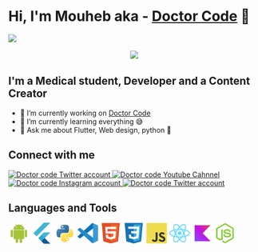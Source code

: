 # Hi, I'm Mouheb aka - [Doctor Code](https://www.youtube.com/c/doctorcode9) 👋
![](https://komarev.com/ghpvc/?username=doctorcode9&color=blue)
<center>
<img src="https://media0.giphy.com/media/qgQUggAC3Pfv687qPC/giphy.gif?cid=ecf05e470wiivnekxhe647ezupmu99zoyuqkf65pj6dx2oxz&rid=giphy.gif&ct=g">
</center>

## I'm a Medical student, Developer and a Content Creator 
- 🔭 I’m currently working on [Doctor Code](https://www.youtube.com/c/doctorcode9)
- 🌱 I’m currently learning everything 😅
- 💬 Ask me about Flutter, Web design, python 🐍


## Connect with me
<a href="https://twitter.com/DoctorCode2" target="_blank">
<img alt="Doctor code Twitter account" src="https://cdn.jsdelivr.net/npm/simple-icons@3.13.0/icons/twitter.svg" width="24px">
</a>
<a href="https://www.youtube.com/c/doctorcode9" target="_blank">
<img alt="Doctor code Youtube Cahnnel" src="https://cdn.jsdelivr.net/npm/simple-icons@3.13.0/icons/youtube.svg" width="24px">
</a>
<a href="https://www.instagram.com/doctorcode9/" target="_blank">
<img alt="Doctor code Instagram account" src="https://cdn.jsdelivr.net/npm/simple-icons@3.13.0/icons/instagram.svg" width="24px">
</a>
<a href="https://www.upwork.com/freelancers/~01046f94bd8a650d0b" target="_blank">
<img alt="Doctor code Twitter account" src="https://cdn.jsdelivr.net/npm/simple-icons@3.13.0/icons/upwork.svg" width="24px">
</a>

## Languages and Tools
<p>
<img src="https://raw.githubusercontent.com/devicons/devicon/master/icons/android/android-plain.svg" alt="Android Logo" width="42px">
<img src="https://raw.githubusercontent.com/devicons/devicon/master/icons/flutter/flutter-original.svg" alt="Android Logo" width="42px">
<img src="https://raw.githubusercontent.com/devicons/devicon/master/icons/python/python-original.svg" alt="Android Logo" width="42px">
<img src="https://raw.githubusercontent.com/devicons/devicon/master/icons/vscode/vscode-original.svg" alt="html5 Logo" width="42px">
<img src="https://raw.githubusercontent.com/devicons/devicon/master/icons/html5/html5-original.svg" alt="css 3 Logo" width="42px">
<img src="https://raw.githubusercontent.com/devicons/devicon/master/icons/css3/css3-original.svg" alt="java script Logo" width="42px">
<img src="https://raw.githubusercontent.com/devicons/devicon/master/icons/javascript/javascript-original.svg" alt="React Logo" width="42px">
<img src="https://raw.githubusercontent.com/devicons/devicon/master/icons/react/react-original.svg" alt="Kotlin Logo" width="42px">
<img src="https://raw.githubusercontent.com/devicons/devicon/master/icons/kotlin/kotlin-original.svg" alt="Node js Logo" width="42px">
<img src="https://raw.githubusercontent.com/devicons/devicon/master/icons/nodejs/nodejs-original.svg" alt="Android Logo" width="42px">
</p>
